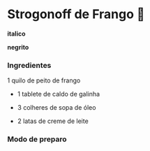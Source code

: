 # Strogonoff de Frango :chicken:



__italico__

**negrito**

### Ingredientes

1 quilo de peito de frango

- 1 tablete de caldo de galinha

- 3 colheres de sopa de óleo

- 2 latas de creme de leite

  

### Modo de preparo

  

  